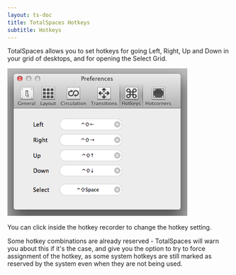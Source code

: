 ```yaml
---
layout: ts-doc
title: TotalSpaces Hotkeys
subtitle: Hotkeys
---
```


TotalSpaces allows you to set hotkeys for going Left, Right, Up and Down in your grid of desktops, and for opening the Select Grid.

<img src="/images/hotkeys-preferences.png">

You can click inside the hotkey recorder to change the hotkey setting.

Some hotkey combinations are already reserved - TotalSpaces will warn you about this if it's the case, and give you the option to try to force assignment of the hotkey, as some system hotkeys are still marked as reserved by the system even when they are not being used.